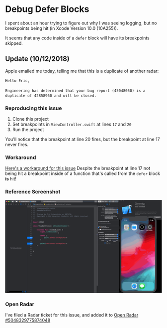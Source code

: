 # Debug Defer Blocks

I spent about an hour trying to figure out why I was seeing logging, but no breakpoints being hit (in Xcode Version 10.0 (10A255)).

It seems that any code inside of a `defer` block will have its breakpoints skipped.

## Update (10/12/2018)
Apple emailed me today, telling me that this is a duplicate of another radar:
```
Hello Eric,

Engineering has determined that your bug report (45048050) is a duplicate of 42858960 and will be closed. 
```


### Reproducing this issue
1. Clone this project
2. Set breakpoints in `ViewController.swift` at lines `17` and `20`
3. Run the project

You'll notice that the breakpoint at line 20 fires, but the breakpoint at line 17 never fires.


### Workaround
[Here's a workaround for this issue](https://github.com/intere/DebugDeferBlocks/blob/6af89023721bf8f3acb73d89989ab68f0ffa4d7c/DebugDeferBlocks/ViewController.swift#L23-L25)
Despite the breakpoint at line 17 not being hit a breakpoint inside of a function that's called from the `defer` block **is** hit!


### Reference Screenshot

<img src="https://github.com/intere/DebugDeferBlocks/blob/master/defer_breakpoints_do_not_fire.gif?raw=true">

### Open Radar

I've filed a Radar ticket for this issue, and added it to [Open Radar #5048329775874048](https://openradar.appspot.com/radar?id=5048329775874048)
